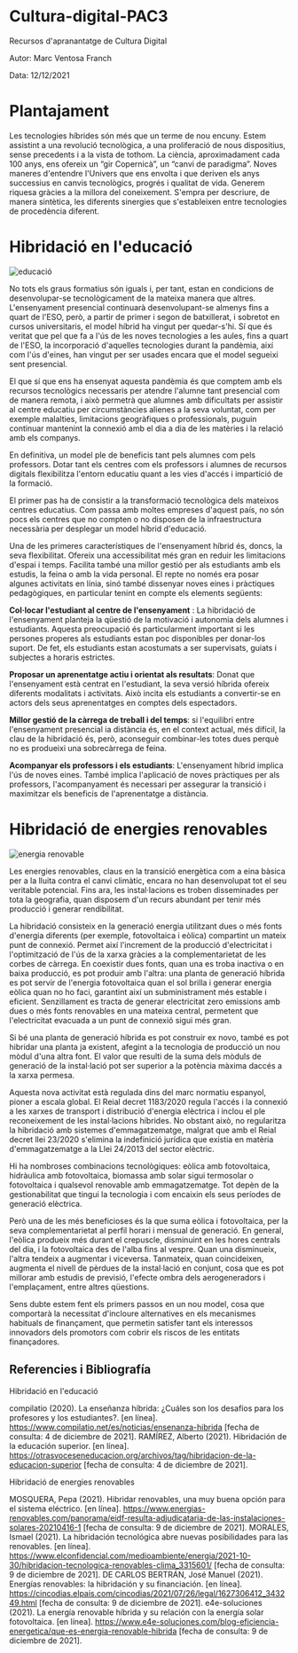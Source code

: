 # Cultura-digital-PAC3

Recursos d'apranantatge de Cultura Digital

Autor: Marc Ventosa Franch

Data: 12/12/2021

# Plantajament

Les tecnologies híbrides són més que un terme de nou encuny. Estem assistint a una revolució tecnològica, a una proliferació de nous dispositius, sense precedents i a la vista de tothom. La ciència, aproximadament cada 100 anys, ens ofereix un “gir Copernicà”, un “canvi de paradigma”. Noves maneres d'entendre l'Univers que ens envolta i que deriven els anys successius en canvis tecnològics, progrés i qualitat de vida. Generem riquesa gràcies a la millora del coneixement.
S'empra per descriure, de manera sintètica, les diferents sinergies que s'estableixen entre tecnologies de procedència diferent.

# Hibridació en l'educació

![educació](https://otrasvoceseneducacion.org/wp-content/uploads/2020/07/educacion-hibrida-e1554780592968-750x410.jpg)

No tots els graus formatius són iguals i, per tant, estan en condicions de desenvolupar-se tecnològicament de la mateixa manera que altres. L'ensenyament presencial continuarà desenvolupant-se almenys fins a quart de l'ESO, però, a partir de primer i segon de batxillerat, i sobretot en cursos universitaris, el model híbrid ha vingut per quedar-s'hi. Sí que és veritat que pel que fa a l'ús de les noves tecnologies a les aules, fins a quart de l'ESO, la incorporació d'aquelles tecnologies durant la pandèmia, així com l'ús d'eines, han vingut per ser usades encara que el model segueixi sent presencial.

El que sí que ens ha ensenyat aquesta pandèmia és que comptem amb els recursos tecnològics necessaris per atendre l'alumne tant presencial com de manera remota, i això permetrà que alumnes amb dificultats per assistir al centre educatiu per circumstàncies alienes a la seva voluntat, com per exemple malalties, limitacions geogràfiques o professionals, puguin continuar mantenint la connexió amb el dia a dia de les matèries i la relació amb els companys.

En definitiva, un model ple de beneficis tant pels alumnes com pels professors. Dotar tant els centres com els professors i alumnes de recursos digitals flexibilitza l'entorn educatiu quant a les vies d'accés i impartició de la formació.

El primer pas ha de consistir a la transformació tecnològica dels mateixos centres educatius. Com passa amb moltes empreses d'aquest país, no són pocs els centres que no compten o no disposen de la infraestructura necessària per desplegar un model híbrid d'educació.

Una de les primeres característiques de l'ensenyament híbrid és, doncs, la seva flexibilitat. Ofereix una accessibilitat més gran en reduir les limitacions d'espai i temps. Facilita també una millor gestió per als estudiants amb els estudis, la feina o amb la vida personal.
El repte no només era posar algunes activitats en línia, sinó també dissenyar noves eines i pràctiques pedagògiques, en particular tenint en compte els elements següents:

**Col·locar l'estudiant al centre de l'ensenyament** : La hibridació de l'ensenyament planteja la qüestió de la motivació i autonomia dels alumnes i estudiants. Aquesta preocupació és particularment important si les persones properes als estudiants estan poc disponibles per donar-los suport. De fet, els estudiants estan acostumats a ser supervisats, guiats i subjectes a horaris estrictes.

**Proposar un aprenentatge actiu i orientat als resultats**: Donat que l'ensenyament està centrat en l'estudiant, la seva versió híbrida ofereix diferents modalitats i activitats. Això incita els estudiants a convertir-se en actors dels seus aprenentatges en comptes dels espectadors.

**Millor gestió de la càrrega de treball i del temps**: si l'equilibri entre l'ensenyament presencial ia distància és, en el context actual, més difícil, la clau de la hibridació és, però, aconseguir combinar-les totes dues perquè no es produeixi una sobrecàrrega de feina.

**Acompanyar els professors i els estudiants**: L'ensenyament híbrid implica l'ús de noves eines. També implica l'aplicació de noves pràctiques per als professors, l'acompanyament és necessari per assegurar la transició i maximitzar els beneficis de l'aprenentatge a distància.

# Hibridació de energies renovables

![energia renovable](https://www.e4e-soluciones.com/wp-content/uploads/2020/10/energia-renovable-hibrida.jpg)

Les energies renovables, claus en la transició energètica com a eina bàsica per a la lluita contra el canvi climàtic, encara no han desenvolupat tot el seu veritable potencial. Fins ara, les instal·lacions es troben disseminades per tota la geografia, quan disposem d'un recurs abundant per tenir més producció i generar rendibilitat.

La hibridació consisteix en la generació energia utilitzant dues o més fonts d'energia diferents (per exemple, fotovoltaica i eòlica) compartint un mateix punt de connexió. Permet així l'increment de la producció d'electricitat i l'optimització de l'ús de la xarxa gràcies a la complementarietat de les corbes de càrrega. En coexistir dues fonts, quan una es troba inactiva o en baixa producció, es pot produir amb l'altra: una planta de generació híbrida es pot servir de l'energia fotovoltaica quan el sol brilla i generar energia eòlica quan no ho faci, garantint així un subministrament més estable i eficient. Senzillament es tracta de generar electricitat zero emissions amb dues o més fonts renovables en una mateixa central, permetent que l'electricitat evacuada a un punt de connexió sigui més gran.

Si bé una planta de generació híbrida es pot construir ex novo, també es pot hibridar una planta ja existent, afegint a la tecnologia de producció un nou mòdul d'una altra font. El valor que resulti de la suma dels mòduls de generació de la instal·lació pot ser superior a la potència màxima daccés a la xarxa permesa.

Aquesta nova activitat està regulada dins del marc normatiu espanyol, pioner a escala global. El Reial decret 1183/2020 regula l'accés i la connexió a les xarxes de transport i distribució d'energia elèctrica i inclou el ple reconeixement de les instal·lacions híbrides. No obstant això, no regularitza la hibridació amb sistemes d'emmagatzematge, malgrat que amb el Reial decret llei 23/2020 s'elimina la indefinició jurídica que existia en matèria d'emmagatzematge a la Llei 24/2013 del sector elèctric.

Hi ha nombroses combinacions tecnològiques: eòlica amb fotovoltaica, hidràulica amb fotovoltaica, biomassa amb solar sigui termosolar o fotovoltaica i qualsevol renovable amb emmagatzematge. Tot depèn de la gestionabilitat que tingui la tecnologia i com encaixin els seus períodes de generació elèctrica.

Però una de les més beneficioses és la que suma eòlica i fotovoltaica, per la seva complementarietat al perfil horari i mensual de generació. En general, l'eòlica produeix més durant el crepuscle, disminuint en les hores centrals del dia, i la fotovoltaica des de l'alba fins al vespre. Quan una disminueix, l'altra tendeix a augmentar i viceversa. Tanmateix, quan coincideixen, augmenta el nivell de pèrdues de la instal·lació en conjunt, cosa que es pot millorar amb estudis de previsió, l'efecte ombra dels aerogeneradors i l'emplaçament, entre altres qüestions.

Sens dubte estem fent els primers passos en un nou model, cosa que comportarà la necessitat d'incloure alternatives en els mecanismes habituals de finançament, que permetin satisfer tant els interessos innovadors dels promotors com cobrir els riscos de les entitats finançadores.

## Referencies i Bibliografía

Hibridació en l'educació

compilatio (2020). La enseñanza híbrida: ¿Cuáles son los desafíos para los profesores y los estudiantes?. [en línea]. https://www.compilatio.net/es/noticias/ensenanza-hibrida [fecha de consulta: 4 de diciembre de 2021].
RAMÍREZ, Alberto (2021). Hibridación de la educación superior. [en línea]. https://otrasvoceseneducacion.org/archivos/tag/hibridacion-de-la-educacion-superior [fecha de consulta: 4 de diciembre de 2021].

Hibridació de energies renovables

MOSQUERA, Pepa (2021). Hibridar renovables, una muy buena opción para el sistema eléctrico. [en línea]. https://www.energias-renovables.com/panorama/eidf-resulta-adjudicataria-de-las-instalaciones-solares-20210416-1 [fecha de consulta: 9 de diciembre de 2021].
MORALES, Ismael (2021). La hibridación tecnológica abre nuevas posibilidades para las renovables. [en línea]. https://www.elconfidencial.com/medioambiente/energia/2021-10-30/hibridacion-tecnologica-renovables-clima_3315601/ [fecha de consulta: 9 de diciembre de 2021].
DE CARLOS BERTRÁN, José Manuel (2021). Energías renovables: la hibridación y su financiación. [en línea]. https://cincodias.elpais.com/cincodias/2021/07/26/legal/1627306412_343249.html [fecha de consulta: 9 de diciembre de 2021].
e4e-soluciones (2021). La energía renovable híbrida y su relación con la energía solar fotovoltaica. [en línea]. https://www.e4e-soluciones.com/blog-eficiencia-energetica/que-es-energia-renovable-hibrida [fecha de consulta: 9 de diciembre de 2021].
